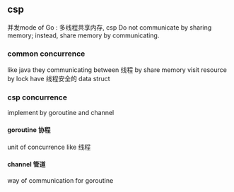 ##  csp
并发mode of Go : 多线程共享内存, csp
Do not communicate by sharing memory; instead, share memory by communicating.

###   common concurrence
like java
they communicating between 线程 by share memory
visit resource by lock
have 线程安全的 data struct

###   csp concurrence
implement by goroutine and channel


####    goroutine 协程
unit of concurrence
like 线程

####    channel 管道
way of communication for goroutine

